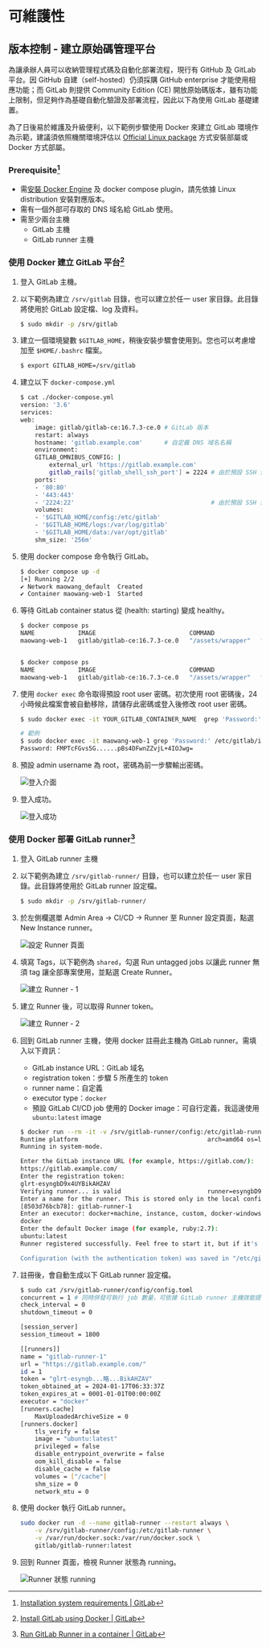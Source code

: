 # 可維護性

## 版本控制 - 建立原始碼管理平台

為讓承辦人員可以收納管理程式碼及自動化部署流程，現行有 GitHub 及 GitLab 平台。因 GitHub 自建（self-hosted）仍須採購 GitHub enterprise 才能使用相應功能；而 GitLab 則提供 Community Edition (CE) 開放原始碼版本，雖有功能上限制，但足夠作為基礎自動化驗證及部署流程，因此以下為使用 GitLab 基礎建置。

為了日後易於維護及升級便利，以下範例步驟使用 Docker 來建立 GitLab 環境作為示範，建議須依照機關環境評估以 [Official Linux package](https://about.gitlab.com/install/) 方式安裝部屬或 Docker 方式部屬。

### Prerequisite[^1]

- 需[安裝 Docker Engine](https://docs.docker.com/engine/install/) 及 docker compose plugin，請先依據 Linux distribution 安裝對應版本。
- 需有一個外部可存取的 DNS 域名給 GitLab 使用。
- 需至少兩台主機
  - GitLab 主機
  - GitLab runner 主機

### 使用 Docker 建立 GitLab 平台[^2]

1. 登入 GitLab 主機。
2. 以下範例為建立 `/srv/gitlab` 目錄，也可以建立於任一 user 家目錄。此目錄將使用於 GitLab 設定檔、log 及資料。

    ```bash
    $ sudo mkdir -p /srv/gitlab
    ```

3. 建立一個環境變數 `$GITLAB_HOME`，稍後安裝步驟會使用到。您也可以考慮增加至 `$HOME/.bashrc` 檔案。

    ```bash
    $ export GITLAB_HOME=/srv/gitlab
    ```

4. 建立以下 `docker-compose.yml`

    ```bash
    $ cat ./docker-compose.yml
    version: '3.6'
    services:
    web:
        image: gitlab/gitlab-ce:16.7.3-ce.0 # GitLab 版本
        restart: always
        hostname: 'gitlab.example.com'      # 自定義 DNS 域名名稱
        environment:
        GITLAB_OMNIBUS_CONFIG: |
            external_url 'https://gitlab.example.com'
            gitlab_rails['gitlab_shell_ssh_port'] = 2224 # 由於預設 SSH 使用 22 port，將 GitLab SSH port 設定於 2224，可以自行修改 port
        ports:
        - '80:80'
        - '443:443'
        - '2224:22'                                      # 由於預設 SSH 使用 22 port，將 GitLab SSH port 設定於 2224，可以自行修改 port
        volumes:
        - '$GITLAB_HOME/config:/etc/gitlab'
        - '$GITLAB_HOME/logs:/var/log/gitlab'
        - '$GITLAB_HOME/data:/var/opt/gitlab'
        shm_size: '256m'
    ```

5. 使用 docker compose 命令執行 GitLab。

    ```bash
    $ docker compose up -d
    [+] Running 2/2
    ✔ Network maowang_default  Created                                                                                                                                                     0.1s
    ✔ Container maowang-web-1  Started
    ```

6. 等待 GitLab container status 從 (health: starting) 變成 healthy。

    ```bash
    $ docker compose ps
    NAME            IMAGE                          COMMAND             SERVICE   CREATED          STATUS                             PORTS
    maowang-web-1   gitlab/gitlab-ce:16.7.3-ce.0   "/assets/wrapper"   web       58 seconds ago   Up 57 seconds (health: starting)   0.0.0.0:80->80/tcp, :::80->80/tcp, 0.0.0.0:443->443/tcp, :::443->443/tcp, 0.0.0.0:2224->22/tcp, :::2224->22/tcp


    $ docker compose ps
    NAME            IMAGE                          COMMAND             SERVICE   CREATED         STATUS                   PORTS
    maowang-web-1   gitlab/gitlab-ce:16.7.3-ce.0   "/assets/wrapper"   web       9 minutes ago   Up 9 minutes (healthy)   0.0.0.0:80->80/tcp, :::80->80/tcp, 0.0.0.0:443->443/tcp, :::443->443/tcp, 0.0.0.0:2224->22/tcp, :::2224->22/tcp
    ```

7. 使用 `docker exec` 命令取得預設 root user 密碼。初次使用 root 密碼後，24 小時候此檔案會被自動移除，請儲存此密碼或登入後修改 root user 密碼。

    ```bash
    $ sudo docker exec -it YOUR_GITLAB_CONTAINER_NAME  grep 'Password:' /etc/gitlab/initial_root_password

    # 範例
    $ sudo docker exec -it maowang-web-1 grep 'Password:' /etc/gitlab/initial_root_password
    Password: FMPTcFGvs5G......pBs4DFwnZZvjL+4IOJwg=
    ```

8. 預設 admin username 為 root，密碼為前一步驟輸出密碼。

    ![登入介面](./img/login-page.png)

9. 登入成功。

    ![登入成功](./img/login-success.png)

### 使用 Docker 部署 GitLab runner[^3]

1. 登入 GitLab runner 主機
2. 以下範例為建立 `/srv/gitlab-runner/` 目錄，也可以建立於任一 user 家目錄。此目錄將使用於 GitLab runner 設定檔。

    ```bash
    $ sudo mkdir -p /srv/gitlab-runner/
    ```

3. 於左側欄選單 Admin Area -> CI/CD -> Runner 至 Runner 設定頁面，點選 New Instance runner。

    ![設定 Runner 頁面](./img/runner-emtpy.png)

4. 填寫 Tags，以下範例為 `shared`，勾選 Run untagged jobs 以讓此 runner 無須 tag 讓全部專案使用，並點選 Create Runner。

    ![建立 Runner - 1](./img/create-runner-1.png)

5. 建立 Runner 後，可以取得 Runner token。

    ![建立 Runner - 2](./img/create-runner-2.png)

6. 回到 GitLab runner 主機，使用 docker 註冊此主機為 GitLab runner。需填入以下資訊：
   - GitLab instance URL：GitLab 域名
   - registration token：步驟 5 所產生的 token
   - runner name：自定義
   - executor type：`docker`
   - 預設 GitLab CI/CD job 使用的 Docker image：可自行定義，我這邊使用 `ubuntu:latest` image

    ```bash
    $ docker run --rm -it -v /srv/gitlab-runner/config:/etc/gitlab-runner gitlab/gitlab-runner register
    Runtime platform                                    arch=amd64 os=linux pid=7 revision=102c81ba version=16.7.0
    Running in system-mode.

    Enter the GitLab instance URL (for example, https://gitlab.com/):
    https://gitlab.example.com/
    Enter the registration token:
    glrt-esyngbD9x4UYBikAHZAV
    Verifying runner... is valid                        runner=esyngbD9x
    Enter a name for the runner. This is stored only in the local config.toml file:
    [8503d76bcb78]: gitlab-runner-1
    Enter an executor: docker+machine, instance, custom, docker-windows, virtualbox, docker-autoscaler, kubernetes, docker, parallels, shell, ssh:
    docker
    Enter the default Docker image (for example, ruby:2.7):
    ubuntu:latest
    Runner registered successfully. Feel free to start it, but if it's running already the config should be automatically reloaded!

    Configuration (with the authentication token) was saved in "/etc/gitlab-runner/config.toml"
    ```

7. 註冊後，會自動生成以下 GitLab runner 設定檔。

    ```bash
    $ sudo cat /srv/gitlab-runner/config/config.toml
    concurrent = 1 # 同時併發可執行 job 數量，可依據 GitLab runner 主機效能提高 concurrent 數量
    check_interval = 0
    shutdown_timeout = 0

    [session_server]
    session_timeout = 1800

    [[runners]]
    name = "gitlab-runner-1"
    url = "https://gitlab.example.com/"
    id = 1
    token = "glrt-esyngb...略...BikAHZAV"
    token_obtained_at = 2024-01-17T06:33:37Z
    token_expires_at = 0001-01-01T00:00:00Z
    executor = "docker"
    [runners.cache]
        MaxUploadedArchiveSize = 0
    [runners.docker]
        tls_verify = false
        image = "ubuntu:latest"
        privileged = false
        disable_entrypoint_overwrite = false
        oom_kill_disable = false
        disable_cache = false
        volumes = ["/cache"]
        shm_size = 0
        network_mtu = 0
    ```

8. 使用 docker 執行 GitLab runner。

    ```bash
    sudo docker run -d --name gitlab-runner --restart always \
        -v /srv/gitlab-runner/config:/etc/gitlab-runner \
        -v /var/run/docker.sock:/var/run/docker.sock \
        gitlab/gitlab-runner:latest
    ```

9. 回到 Runner 頁面，檢視 Runner 狀態為 running。

    ![Runner 狀態 running](./img/gitlab-runner-status.png)


[^1]: [Installation system requirements | GitLab](https://docs.gitlab.com/ee/install/requirements.html)
[^2]: [Install GitLab using Docker | GitLab](https://docs.gitlab.com/ee/install/docker.html)
[^3]: [Run GitLab Runner in a container | GitLab](https://docs.gitlab.com/runner/install/docker.html)
